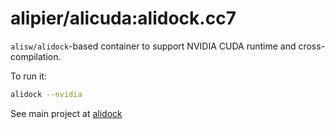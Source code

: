 alipier/alicuda:alidock.cc7
===========================

`alisw/alidock`-based container to support NVIDIA CUDA runtime and cross-compilation.

To run it:
```bash
alidock --nvidia
```

See main project at [alidock](htpps://github.com/alidock/alidock)
